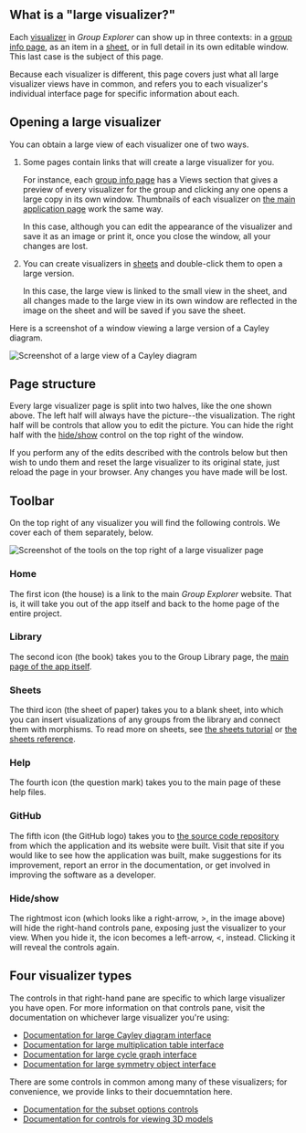 
## What is a "large visualizer?"

Each [visualizer](rf-geterms.md#visualizers) in *Group Explorer* can show up
in three contexts: in a [group info page](rf-um-groupwindow.md), as an item
in a [sheet](rf-geterms.md#sheets), or in full detail in its own editable
window. This last case is the subject of this page.

Because each visualizer is different, this page covers just what all large
visualizer views have in common, and refers you to each visualizer's
individual interface page for specific information about each.

## Opening a large visualizer

You can obtain a large view of each visualizer one of two ways.

1.  Some pages contain links that will create a large visualizer for you.

    For instance, each [group info page](rf-um-groupwindow.md)
    has a Views section that gives a preview of every visualizer
    for the group and clicking any one opens a large copy
    in its own window. Thumbnails of each visualizer on
    [the main application page](rf-um-mainwindow.md) work the same way.

    In this case, although you can edit the appearance of the visualizer
    and save it as an image or print it, once you close the window,
    all your changes are lost.

2.  You can create visualizers in [sheets](rf-geterms.md#sheets)
    and double-click them to open a large version.

    In this case, the large view is linked to the small view in the sheet,
    and all changes made to the large view in its own window
    are reflected in the image on the sheet
    and will be saved if you save the sheet.

Here is a screenshot of a window viewing a large version of a Cayley
diagram.

![Screenshot of a large view of a Cayley diagram](illustration-largecd.png)

## Page structure

Every large visualizer page is split into two halves, like the one shown
above. The left half will always have the picture--the visualization. The
right half will be controls that allow you to edit the picture. You
can hide the right half with the [hide/show](#hideshow) control on the
top right of the window.

If you perform any of the edits described with the controls below but then
wish to undo them and reset the large visualizer to its original state, just
reload the page in your browser.  Any changes you have made will be lost.

## Toolbar

On the top right of any visualizer you will find the following controls.
We cover each of them separately, below.

![Screenshot of the tools on the top right of a large visualizer page](large-viz-menu-icons.png)

### Home

The first icon (the house) is a link to the main *Group Explorer* website.
That is, it will take you out of the app itself and back to the home page of
the entire project.

### Library

The second icon (the book) takes you to the Group Library page, the [main
page of the app itself](rf-um-mainwindow.md).

### Sheets

The third icon (the sheet of paper) takes you to a blank sheet, into which
you can insert visualizations of any groups from the library and connect
them with morphisms.  To read more on sheets, see [the sheets
tutorial](tu-sheets.md) or [the sheets reference](rf-um-sheetwindow.md).

### Help

The fourth icon (the question mark) takes you to the main page of these help
files.

### GitHub

The fifth icon (the GitHub logo) takes you to [the source code
repository](https://github.com/nathancarter/group-explorer) from which the
application and its website were built.  Visit that site if you would like
to see how the application was built, make suggestions for its improvement,
report an error in the documentation, or get involved in improving the
software as a developer.

### Hide/show

The rightmost icon (which looks like a right-arrow, &gt;, in the image
above) will hide the right-hand controls pane, exposing just the visualizer
to your view.  When you hide it, the icon becomes a left-arrow, &lt;,
instead.  Clicking it will reveal the controls again.

## Four visualizer types

The controls in that right-hand pane are specific to which large visualizer
you have open.  For more information on that controls pane, visit the
documentation on whichever large visualizer you're using:

*   [Documentation for large Cayley diagram interface](rf-um-cd-options.md)
*   [Documentation for large multiplication table interface](rf-um-mt-options.md)
*   [Documentation for large cycle graph interface](rf-um-cg-options.md)
*   [Documentation for large symmetry object interface](rf-um-os-options.md)

There are some controls in common among many of these visualizers; for
convenience, we provide links to their docuemntation here.

*   [Documentation for the subset options controls](rf-um-subsetlistbox.md)
*   [Documentation for controls for viewing 3D models](rf-um-modelview.md)
